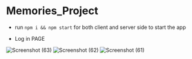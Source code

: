 # Memories_Project

- run ```npm i && npm start``` for both client and server side to start the app

- Log in PAGE
  
![Screenshot (63)](https://github.com/1223karthik21/MEMORIES_PROJECT/assets/104613056/dcf94ca0-95d9-4243-b5bb-16bcc889eb54)
![Screenshot (62)](https://github.com/1223karthik21/MEMORIES_PROJECT/assets/104613056/0cf261b9-8702-4834-a552-3a0d6a00b488)
![Screenshot (61)](https://github.com/1223karthik21/MEMORIES_PROJECT/assets/104613056/8bfe39c4-a2a8-4f88-bba0-74961fa83ece)

